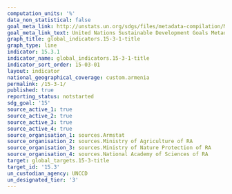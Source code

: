 ```yaml
---
computation_units: '%'
data_non_statistical: false
goal_meta_link: http://unstats.un.org/sdgs/files/metadata-compilation/Metadata-Goal-15.pdf
goal_meta_link_text: United Nations Sustainable Development Goals Metadata (pdf 456kB)
graph_title: global_indicators.15-3-1-title
graph_type: line
indicator: 15.3.1
indicator_name: global_indicators.15-3-1-title
indicator_sort_order: 15-03-01
layout: indicator
national_geographical_coverage: custom.armenia
permalink: /15-3-1/
published: true
reporting_status: notstarted
sdg_goal: '15'
source_active_1: true
source_active_2: true
source_active_3: true
source_active_4: true
source_organisation_1: sources.Armstat
source_organisation_2: sources.Ministry of Agriculture of RA
source_organisation_3: sources.Ministry of Nature Protection of RA
source_organisation_4: sources.National Academy of Sciences of RA
target: global_targets.15-3-title
target_id: '15.3'
un_custodian_agency: UNCCD
un_designated_tier: '3'
---
```

